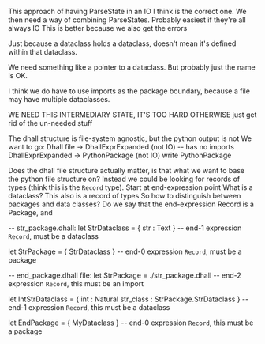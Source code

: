 This approach of having ParseState in an IO I think is the correct one.
We then need a way of combining ParseStates. Probably easiest if they're all always IO
This is better because we also get the errors

Just because a dataclass holds a dataclass, doesn't mean it's defined within that dataclass.

We need something like a pointer to a dataclass. But probably just the name is OK.

I think we do have to use imports as the package boundary, because a file may have multiple dataclasses.

WE NEED THIS INTERMEDIARY STATE, IT'S TOO HARD OTHERWISE
just get rid of the un-needed stuff

The dhall structure is file-system agnostic, but the python output is not
We want to go:
Dhall file -> DhallExprExpanded (not IO) -- has no imports
DhallExprExpanded -> PythonPackage (not IO)
write PythonPackage

Does the dhall file structure actually matter, is that what we want to base the python file structure on? Instead we could be looking for records of types (think this is the `Record` type).
Start at end-expression point
What is a dataclass? This also is a record of types
So how to distinguish between packages and data classes?
Do we say that the end-expression Record is a Package, and

-- str_package.dhall:
let StrDataclass = {
    str : Text
} -- end-1 expression `Record`, must be a dataclass

let StrPackage = {
    StrDataclass
} -- end-0 expression `Record`, must be a package

-- end_package.dhall file:
let StrPackage = ./str_package.dhall -- end-2 expression `Record`, this must be an import

let IntStrDataclass = {
    int : Natural
    str_class : StrPackage.StrDataclass
} -- end-1 expression `Record`, this must be a dataclass

let EndPackage = {
    MyDataclass
} -- end-0 expression `Record`, this must be a package


